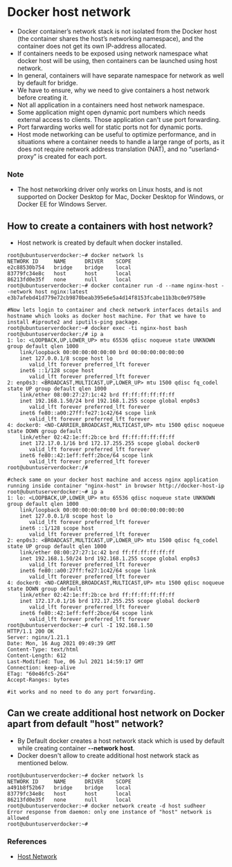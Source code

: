 # Docker host network
- Docker container’s network stack is not isolated from the Docker host (the container shares the host’s networking namespace), and the container does not get its own IP-address allocated.
- If containers needs to be exposed using network namespace what docker host will be using, then containers can be launched using host network.
- In general, containers will have separate namespace for network as well by default for bridge.
- We have to ensure, why we need to give containers a host network before creating it.
- Not all application in a containers need host network namespace.
- Some application might open dynamic port numbers which needs external access to clients. Those application can't use port forwarding.
- Port farwarding works well for static ports not for dynamic ports.
- Host mode networking can be useful to optimize performance, and in situations where a container needs to handle a large range of ports, as it does not require network address translation (NAT), and no “userland-proxy” is created for each port.

### Note
- The host networking driver only works on Linux hosts, and is not supported on Docker Desktop for Mac, Docker Desktop for Windows, or Docker EE for Windows Server.

## How to create a containers with host network?
- Host network is created by default when docker installed.
```
root@ubuntuserverdocker:~# docker network ls
NETWORK ID     NAME      DRIVER    SCOPE
e2c88530b754   bridge    bridge    local
83779fc34e8c   host      host      local
86213fd0e35f   none      null      local
root@ubuntuserverdocker:~# docker container run -d --name nginx-host --network host nginx:latest
e3b7afebd41d779e72cb9870beab395e6e5a4d14f8153fcabe11b3bc0e97589e

#Now lets login to container and check network interfaces details and hostname which looks as docker host machine. For that we have to install #iproute2 and iputils-ping package.
root@ubuntuserverdocker:~# docker exec -ti nginx-host bash
root@ubuntuserverdocker:/# ip a
1: lo: <LOOPBACK,UP,LOWER_UP> mtu 65536 qdisc noqueue state UNKNOWN group default qlen 1000
    link/loopback 00:00:00:00:00:00 brd 00:00:00:00:00:00
    inet 127.0.0.1/8 scope host lo
       valid_lft forever preferred_lft forever
    inet6 ::1/128 scope host
       valid_lft forever preferred_lft forever
2: enp0s3: <BROADCAST,MULTICAST,UP,LOWER_UP> mtu 1500 qdisc fq_codel state UP group default qlen 1000
    link/ether 08:00:27:27:1c:42 brd ff:ff:ff:ff:ff:ff
    inet 192.168.1.50/24 brd 192.168.1.255 scope global enp0s3
       valid_lft forever preferred_lft forever
    inet6 fe80::a00:27ff:fe27:1c42/64 scope link
       valid_lft forever preferred_lft forever
4: docker0: <NO-CARRIER,BROADCAST,MULTICAST,UP> mtu 1500 qdisc noqueue state DOWN group default
    link/ether 02:42:1e:ff:2b:ce brd ff:ff:ff:ff:ff:ff
    inet 172.17.0.1/16 brd 172.17.255.255 scope global docker0
       valid_lft forever preferred_lft forever
    inet6 fe80::42:1eff:feff:2bce/64 scope link
       valid_lft forever preferred_lft forever
root@ubuntuserverdocker:/#

#check same on your docker host machine and access nginx application running inside container "nginx-host" in browser http://docker-host-ip
root@ubuntuserverdocker:~# ip a
1: lo: <LOOPBACK,UP,LOWER_UP> mtu 65536 qdisc noqueue state UNKNOWN group default qlen 1000
    link/loopback 00:00:00:00:00:00 brd 00:00:00:00:00:00
    inet 127.0.0.1/8 scope host lo
       valid_lft forever preferred_lft forever
    inet6 ::1/128 scope host
       valid_lft forever preferred_lft forever
2: enp0s3: <BROADCAST,MULTICAST,UP,LOWER_UP> mtu 1500 qdisc fq_codel state UP group default qlen 1000
    link/ether 08:00:27:27:1c:42 brd ff:ff:ff:ff:ff:ff
    inet 192.168.1.50/24 brd 192.168.1.255 scope global enp0s3
       valid_lft forever preferred_lft forever
    inet6 fe80::a00:27ff:fe27:1c42/64 scope link
       valid_lft forever preferred_lft forever
4: docker0: <NO-CARRIER,BROADCAST,MULTICAST,UP> mtu 1500 qdisc noqueue state DOWN group default
    link/ether 02:42:1e:ff:2b:ce brd ff:ff:ff:ff:ff:ff
    inet 172.17.0.1/16 brd 172.17.255.255 scope global docker0
       valid_lft forever preferred_lft forever
    inet6 fe80::42:1eff:feff:2bce/64 scope link
       valid_lft forever preferred_lft forever
root@ubuntuserverdocker:~# curl -I 192.168.1.50
HTTP/1.1 200 OK
Server: nginx/1.21.1
Date: Mon, 16 Aug 2021 09:49:39 GMT
Content-Type: text/html
Content-Length: 612
Last-Modified: Tue, 06 Jul 2021 14:59:17 GMT
Connection: keep-alive
ETag: "60e46fc5-264"
Accept-Ranges: bytes

#it works and no need to do any port forwarding.
```

## Can we create additional host network on Docker apart from default "host" network?
- By Default docker creates a host network stack which is used by default while creating container **--network host**.
- Docker doesn't allow to create additional host network stack as mentioned below.
```
root@ubuntuserverdocker:~# docker network ls
NETWORK ID     NAME      DRIVER    SCOPE
a491b8f52b67   bridge    bridge    local
83779fc34e8c   host      host      local
86213fd0e35f   none      null      local
root@ubuntuserverdocker:~# docker network create -d host sudheer
Error response from daemon: only one instance of "host" network is allowed
root@ubuntuserverdocker:~#
```

### References
- [Host Network](https://docs.docker.com/network/host/)